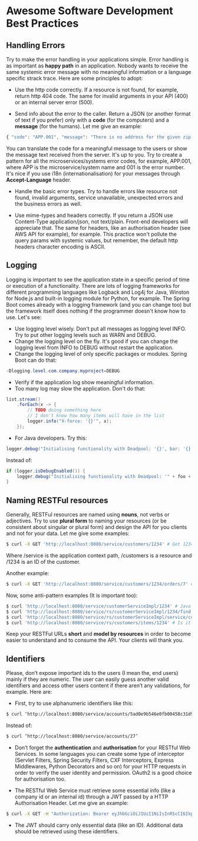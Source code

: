 # Awesome Software Development Best Practices

## Handling Errors

Try to make the error handling in your applications simple. Error handling is as important as **happy path** in an application. Nobody wants to receive the same systemic error message with no meaningful information or a language specific strack trace. Here are some principles to adopt:

* Use the http code correctly. If a resource is not found, for example, return http 404 code. The same for invalid arguments in your API (400) or an internal server error (500).

* Send info about the error to the caller. Return a JSON (or another format of text if you prefer) only with a **code** (for the computers) and a **message** (for the humans). Let me give an example:

```js
{ "code": "APP.001", "message": "There is no address for the given zip-code" } 
```
You can translate the code for a meaningful message to the users or show the message text received from the server. It's up to you. Try to create a pattern for all the microservices/systems error codes, for example, APP.001, where APP is the microservice/system name and 001 is the error number.
It's nice if you use i18n (internationalisation) for your messages through **Accept-Language** header.

* Handle the basic error types. Try to handle errors like resource not found, invalid arguments, service unavailable, unexpected errors and the business errors as well.

* Use mime-types and headers correctly. If you return a JSON use Content-Type application/json, not text/plain. Front-end developers will appreciate that. The same for headers, like an authorisation header (see AWS API for example), for example. This practice won't pollute the query params with systemic values, but remember, the default http headers character encoding is ASCII.

## Logging

Logging is important to see the application state in a specific period of time or execution of a functionality. There are lots of logging frameworks for different programming languages like Logback and Log4j for Java, Winston for Node.js and built-in logging module for Python, for example. The Spring Boot comes already with a logging framework (and you can change too) but the framework itself does nothing if the programmer doesn't know how to use. Let's see:

* Use logging level wisely. Don't put all messages as logging level INFO. Try to put other logging levels such as WARN and DEBUG.
* Change the logging level on the fly. It's good if you can change the logging level from INFO to DEBUG without restart the application. 
* Change the logging level of only specific packages or modules. Spring Boot can do that:
```java
-Dlogging.level.com.company.myproject=DEBUG
```
* Verify if the application log show meaningful information.
* Too many log may slow the application. Don't do that:

```java
list.stream()
    .forEach(x -> {
        // TODO doing something here
        // I don't know how many items will have in the list
        logger.info("X-force: '{}'", x);
    });
```

* For Java developers. Try this:

```java
logger.debug("Initialising functionality with Deadpool: '{}', bar: '{}' and xpto: '{}'", foo, bar, xpto);
```
Instead of:

```java
if (logger.isDebugEnabled()) {
    logger.debug("Initialising functionality with Deadpool: '" + foo + "', bar: '" + bar + "' and xpto: '" + xpto + "'");
}
```

## Naming RESTFul resources

Generally, RESTFul resources are named using **nouns**, not verbs or adjectives. Try to use **plural form** to naming your resources (or be consistent about singular or plural form) and design the API for you clients and not for your data. Let me give some examples:

```sh
$ curl -X GET 'http://localhost:8080/service/customers/1234' # Get 1234 customer
```

Where /service is the application context path, /customers is a resource and /1234 is an ID of the customer.

Another example:

```sh
$ curl -X GET 'http://localhost:8080/service/customers/1234/orders/7' # Get Order 7 from customer 1234
```

Now, some anti-pattern examples (It is important too):

```sh
$ curl 'http://localhost:8080/service/customerServiceImpl/1234' # Java Service naming structure
$ curl 'http://localhost:8080/service/rs/customerServiceImpl/1234/find' # rs is redundant and find is a verb
$ curl 'http://localhost:8080/service/rs/customerServiceImpl/service/customer?id=1234' # normally query params are optional and the noun customer is repeated
$ curl 'http://localhost:8080/service/rs/customers/items/1234' # Is it 1234 an item or a customer?
```

Keep your RESTFul URLs **short** and **model by resources** in order to become easier to understand and to consume the API. Your clients will thank you. 

## Identifiers

Please, don’t expose important ids to the users (I mean the, end users) mainly if they are numeric. The user can easily guess another valid identifiers and access other users content if there aren’t any validations, for example. Here are:

- First, try to use alphanumeric identifiers like this:

```sh
$ curl ‘http://localhost:8080/service/accounts/5ad0e9b546e0fb00458c31d9’
```

Instead of:

```sh
$ curl ‘http://localhost:8080/service/accounts/27’
```

- Don’t forget the **authentication** and **authorisation** for your RESTful Web Services. In some languages you can create some type of interceptor (Servlet Filters, Spring Security Filters, CXF Interceptors, Express Middlewares, Python Decorators and so on) for your HTTP requests in order to verify the user identity and permission. OAuth2 is a good choice for authorisation too.

- The RESTful Web Service must retrieve some essential info (like a company id or an internal id) through a JWT passed by a HTTP Authorisation Header. Let me give an example:

```sh
$ curl -X GET -H "Authorization: Bearer eyJhbGciOiJIUzI1NiIsInR5cCI6IkpXVCJ9.eyJzdWIiOiIxMjM0NTY3ODkwIiwibmFtZSI6IkpvaG4gRG9lIiwiYWRtaW4iOnRydWV9.TJVA95OrM7E2cBab30RMHrHDcEfxjoYZgeFONFh7HgQ” http://localhost:8080/service/accounts/5ad0e9b546e0fb00458c31d9’
```
- The JWT should carry only essential data (like an ID). Additional data should be retrieved using these identifiers.
